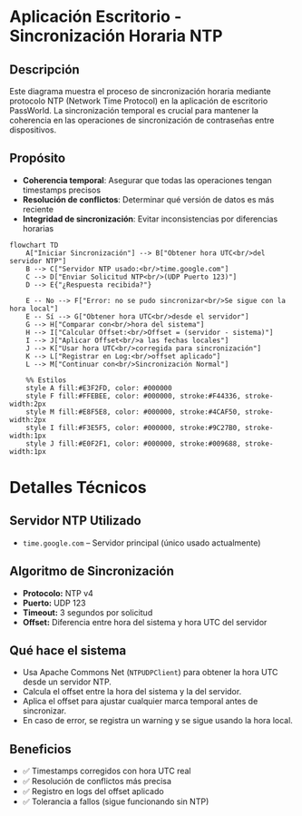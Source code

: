 # Aplicación Escritorio - Sincronización Horaria NTP

## Descripción
Este diagrama muestra el proceso de sincronización horaria mediante protocolo NTP (Network Time Protocol) en la aplicación de escritorio PassWorld. La sincronización temporal es crucial para mantener la coherencia en las operaciones de sincronización de contraseñas entre dispositivos.

## Propósito
- **Coherencia temporal**: Asegurar que todas las operaciones tengan timestamps precisos  
- **Resolución de conflictos**: Determinar qué versión de datos es más reciente  
- **Integridad de sincronización**: Evitar inconsistencias por diferencias horarias

```mermaid
flowchart TD
    A["Iniciar Sincronización"] --> B["Obtener hora UTC<br/>del servidor NTP"]
    B --> C["Servidor NTP usado:<br/>time.google.com"]
    C --> D["Enviar Solicitud NTP<br/>(UDP Puerto 123)"]
    D --> E{"¿Respuesta recibida?"}
    
    E -- No --> F["Error: no se pudo sincronizar<br/>Se sigue con la hora local"]
    E -- Sí --> G["Obtener hora UTC<br/>desde el servidor"]
    G --> H["Comparar con<br/>hora del sistema"]
    H --> I["Calcular Offset:<br/>Offset = (servidor - sistema)"]
    I --> J["Aplicar Offset<br/>a las fechas locales"]
    J --> K["Usar hora UTC<br/>corregida para sincronización"]
    K --> L["Registrar en Log:<br/>offset aplicado"]
    L --> M["Continuar con<br/>Sincronización Normal"]

    %% Estilos
    style A fill:#E3F2FD, color: #000000
    style F fill:#FFEBEE, color: #000000, stroke:#F44336, stroke-width:2px
    style M fill:#E8F5E8, color: #000000, stroke:#4CAF50, stroke-width:2px
    style I fill:#F3E5F5, color: #000000, stroke:#9C27B0, stroke-width:1px
    style J fill:#E0F2F1, color: #000000, stroke:#009688, stroke-width:1px
```

# Detalles Técnicos

## Servidor NTP Utilizado  
- `time.google.com` – Servidor principal (único usado actualmente)

## Algoritmo de Sincronización  
- **Protocolo:** NTP v4  
- **Puerto:** UDP 123  
- **Timeout:** 3 segundos por solicitud  
- **Offset:** Diferencia entre hora del sistema y hora UTC del servidor

## Qué hace el sistema  
- Usa Apache Commons Net (`NTPUDPClient`) para obtener la hora UTC desde un servidor NTP.  
- Calcula el offset entre la hora del sistema y la del servidor.  
- Aplica el offset para ajustar cualquier marca temporal antes de sincronizar.  
- En caso de error, se registra un warning y se sigue usando la hora local.

## Beneficios  
- ✅ Timestamps corregidos con hora UTC real  
- ✅ Resolución de conflictos más precisa  
- ✅ Registro en logs del offset aplicado  
- ✅ Tolerancia a fallos (sigue funcionando sin NTP)

